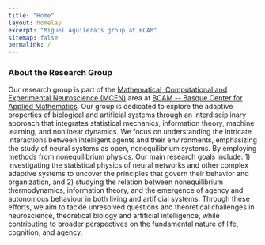 ```yaml
---
title: "Home"
layout: homelay
excerpt: "Miguel Aguilera's group at BCAM"
sitemap: false
permalink: /
---
```


### About the Research Group

Our research group is part of the [Mathematical, Computational and Experimental Neuroscience (MCEN)](https://www.bcamath.org/en/research/areas/m3a/mcen) area at [BCAM -- Basque Center for Applied Mathematics](https://www.bcamath.org/). Our group is dedicated to explore the adaptive properties of biological and artificial systems through an interdisciplinary approach that integrates statistical mechanics, information theory, machine learning, and nonlinear dynamics. We focus on understanding the intricate interactions between intelligent agents and their environments, emphasizing the study of neural systems as open, nonequilibrium systems. By employing methods from nonequilibrium physics. Our main research goals include: 1) investigating the statistical physics of neural networks and other complex adaptive systems to uncover the principles that govern their behavior and organization, and 2) studying the relation between nonequilibrium thermodynamics, information theory, and the emergence of agency and autonomous behaviour in both living and artificial systems. Through these efforts, we aim to tackle unresolved questions and theoretical challenges in neuroscience, theoretical biology and artificial intelligence, while contributing to broader perspectives on the fundamental nature of life, cognition, and agency.
